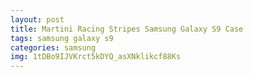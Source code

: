 ```yaml
---
layout: post
title: Martini Racing Stripes Samsung Galaxy S9 Case
tags: samsung galaxy s9
categories: samsung
img: 1tDBo9IJVKrct5kDYQ_asXNklikcf88Ks
---
```


